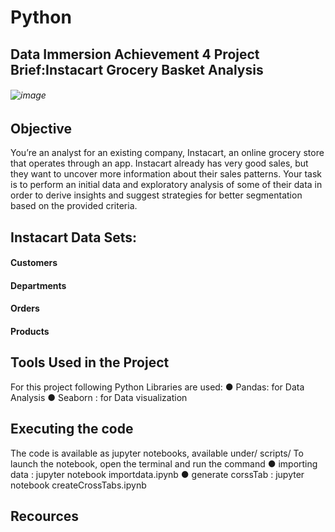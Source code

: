 # Python
## Data Immersion Achievement 4 Project Brief:Instacart Grocery Basket Analysis
###### ![image](https://user-images.githubusercontent.com/86260967/217662172-7278aa1f-8537-4a73-bf5b-194cd4ca38b6.png)
## Objective
You’re an analyst for an existing company, Instacart, an online grocery store that operates
through an app. Instacart already has very good sales, but they want to uncover more
information about their sales patterns. Your task is to perform an initial data and exploratory
analysis of some of their data in order to derive insights and suggest strategies for better
segmentation based on the provided criteria.

## Instacart Data Sets:
#### Customers 
####  Departments
####  Orders
####  Products 

## Tools Used in the Project
For this project following Python Libraries are used:
● Pandas: for Data Analysis
● Seaborn : for Data visualization

## Executing the code
The code is available as jupyter notebooks, available under/ scripts/
To launch the notebook, open the terminal and run the command
● importing data : jupyter notebook importdata.ipynb
● generate corssTab : jupyter notebook createCrossTabs.ipynb

## Recources



